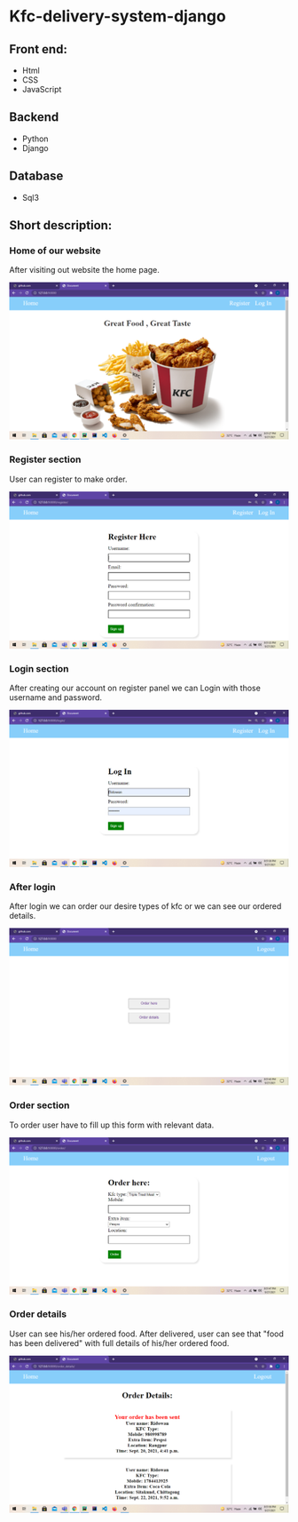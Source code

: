 # Kfc-delivery-system-django

## Front end:
* Html
* CSS
* JavaScript

## Backend

* Python
* Django

## Database

* Sql3

## Short description:

### Home of our website

After visiting out website the home page.

![](https://github.com/Ridowan-sajid/Kfc-delivery-system-django/blob/master/images/Screenshot%20(40).png)

### Register section

User can register to make order.

![](https://github.com/Ridowan-sajid/Kfc-delivery-system-django/blob/master/images/Screenshot%20(41).png)

### Login section

After creating our account on register panel we can Login with those username and password.

![](https://github.com/Ridowan-sajid/Kfc-delivery-system-django/blob/master/images/Screenshot%20(42).png)

### After login

After login we can order our desire types of kfc or we can see our ordered details.

![](https://github.com/Ridowan-sajid/Kfc-delivery-system-django/blob/master/images/Screenshot%20(43).png)

### Order section

To order user have to fill up this form with relevant data.

![](https://github.com/Ridowan-sajid/Kfc-delivery-system-django/blob/master/images/Screenshot%20(44).png)

### Order details

User can see his/her ordered food. After delivered, user can see that "food has been delivered" with full details of his/her ordered food.

![](https://github.com/Ridowan-sajid/Kfc-delivery-system-django/blob/master/images/Screenshot%20(45).png)
